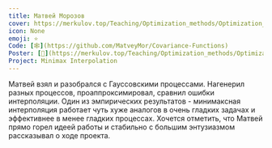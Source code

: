 ```yaml
---
title: Матвей Морозов
cover: https://merkulov.top/Teaching/Optimization_methods/Optimization_methods___/Лучшие_проекты_по_оптимизации_2019/Матвей_Морозов/morozov.png
icon: None
emoji: ⭐
Code: [🕸](https://github.com/MatveyMor/Covariance-Functions)
Poster: [📎](https://merkulov.top/Teaching/Optimization_methods/Optimization_methods___/Лучшие_проекты_по_оптимизации_2019/Матвей_Морозов/morozov.pdf)
Project: Minimax Interpolation
---
```


Матвей взял и разобрался с Гауссовскими процессами. Нагенерил разных процессов, проаппроксимировал, сравнил ошибки интерполяции. Один из эмпирических результатов - минимаксная интерполяция работает чуть хуже аналогов в очень гладких задачах и эффективнее в менее гладких процессах. Хочется отметить, что Матвей прямо горел идеей работы и стабильно с большим энтузиазмом рассказывал о ходе проекта.
